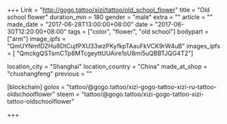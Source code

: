 +++
Link = "http://gogo.tattoo/xizi/tattoo/old_school_flower"
title = "Old school flower"
duration_min = 180
gender = "male"
extra = ""
article = ""
made_date = "2017-06-28T13:00:00+08:00"
date = "2017-06-30T12:20:00+08:00"
tags = ["color", "flower", "old school"]
bodypart = ["arm"]
image_ipfs = "QmUYNmfDZHu8DtCujfPXU33wzPKyfkpTAauFkVCK9rW4uB"
images_ipfs = [  "QmckgQSTsmCTp8MTcgeyttUUAire1sU8mi5uQBBTJQG4T2"]

location_city = "Shanghai"
location_country = "China"
made_at_shop = "chushangfeng"
previous = ""


[blockchain]
golos = "tattoo/@gogo.tattoo/xizi-gogo-tattoo-xizi-ru-tattoo-oldschoolflower"
steem = "tattoo/@gogo.tattoo/xizi-gogo-tattoo-xizi-tattoo-oldschoolflower"

+++
